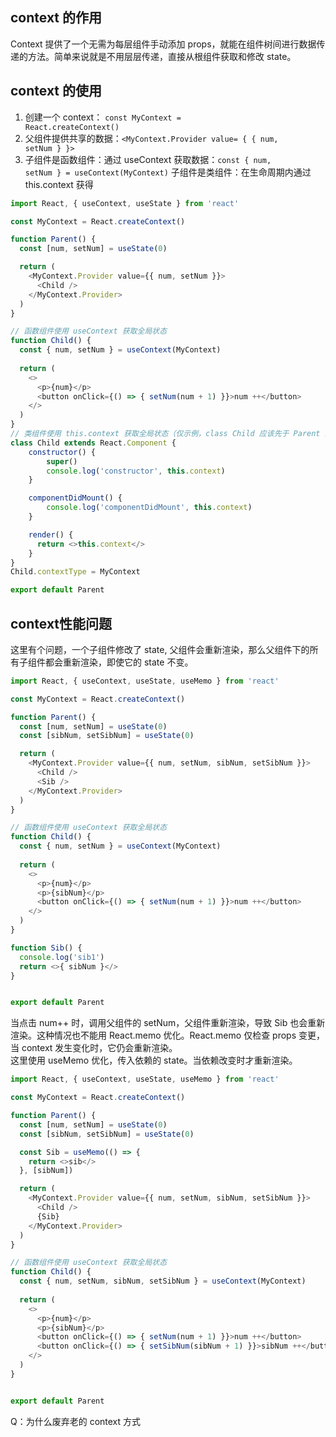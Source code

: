 <!--
 * @Description: 
 * @Author: liushuhao
 * @Date: 2021-02-03 11:07:32
 * @LastEditors: liushuhao
-->
## context 的作用 ##     
Context 提供了一个无需为每层组件手动添加 props，就能在组件树间进行数据传递的方法。简单来说就是不用层层传递，直接从根组件获取和修改 state。     
## context 的使用 ##
1. 创建一个 context： <code>const MyContext = React.createContext()</code>
2. 父组件提供共享的数据：<code>&lt;MyContext.Provider value= \{ \{ num, setNum \} \}&gt;</code>
3. 子组件是函数组件：通过 useContext 获取数据：<code>const { num, setNum } = useContext(MyContext)</code>
子组件是类组件：在生命周期内通过 this.context 获得
```js
import React, { useContext, useState } from 'react'

const MyContext = React.createContext()

function Parent() {
  const [num, setNum] = useState(0)

  return (
    <MyContext.Provider value={{ num, setNum }}>
      <Child />
    </MyContext.Provider>
  )
}

// 函数组件使用 useContext 获取全局状态
function Child() {
  const { num, setNum } = useContext(MyContext)
  
  return (
    <>
      <p>{num}</p>
      <button onClick={() => { setNum(num + 1) }}>num ++</button>
    </>
  )
}
// 类组件使用 this.context 获取全局状态（仅示例，class Child 应该先于 Parent 组件）
class Child extends React.Component {
    constructor() {
        super()
        console.log('constructor', this.context)
    }

    componentDidMount() {
        console.log('componentDidMount', this.context)
    }

    render() {
      return <>this.context</>
    }
}
Child.contextType = MyContext

export default Parent
```
## context性能问题 ##     
这里有个问题，一个子组件修改了 state, 父组件会重新渲染，那么父组件下的所有子组件都会重新渲染，即使它的 state 不变。 
```js
import React, { useContext, useState, useMemo } from 'react'

const MyContext = React.createContext()

function Parent() {
  const [num, setNum] = useState(0)
  const [sibNum, setSibNum] = useState(0)

  return (
    <MyContext.Provider value={{ num, setNum, sibNum, setSibNum }}>
      <Child />
      <Sib />
    </MyContext.Provider>
  )
}

// 函数组件使用 useContext 获取全局状态
function Child() {
  const { num, setNum } = useContext(MyContext)
  
  return (
    <>
      <p>{num}</p>
      <p>{sibNum}</p>
      <button onClick={() => { setNum(num + 1) }}>num ++</button>
    </>
  )
}

function Sib() {
  console.log('sib1')
  return <>{ sibNum }</>
}


export default Parent
```
当点击 num++ 时，调用父组件的 setNum，父组件重新渲染，导致 Sib 也会重新渲染。这种情况也不能用 React.memo 优化。React.memo 仅检查 props 变更，当 context 发生变化时，它仍会重新渲染。  
这里使用 useMemo 优化，传入依赖的 state。当依赖改变时才重新渲染。     

```js
import React, { useContext, useState, useMemo } from 'react'

const MyContext = React.createContext()

function Parent() {
  const [num, setNum] = useState(0)
  const [sibNum, setSibNum] = useState(0)

  const Sib = useMemo(() => {
    return <>sib</>
  }, [sibNum])

  return (
    <MyContext.Provider value={{ num, setNum, sibNum, setSibNum }}>
      <Child />
      {Sib}
    </MyContext.Provider>
  )
}

// 函数组件使用 useContext 获取全局状态
function Child() {
  const { num, setNum, sibNum, setSibNum } = useContext(MyContext)
  
  return (
    <>
      <p>{num}</p>
      <p>{sibNum}</p>
      <button onClick={() => { setNum(num + 1) }}>num ++</button>
      <button onClick={() => { setSibNum(sibNum + 1) }}>sibNum ++</button>
    </>
  )
}


export default Parent
```
Q：为什么废弃老的 context 方式